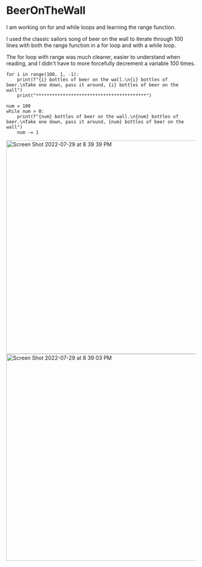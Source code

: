 # BeerOnTheWall

I am working on for and while loops and learning the range function. 

I used the classic sailors song of beer on the wall to iterate through 100 lines with both the range function in a for loop and with a while loop. 

The for loop with range was much cleaner, easier to understand when reading, and I didn't have to more forcefully decrement a variable 100 times. 

```
for i in range(100, 1, -1):
    print(f"{i} bottles of beer on the wall.\n{i} bottles of beer.\nTake one down, pass it around, {i} bottles of beer on the wall")
    print("*****************************************")
```
```
num = 100
while num > 0:
    print(f"{num} bottles of beer on the wall.\n{num} bottles of beer.\nTake one down, pass it around, {num} bottles of beer on the wall")
    num -= 1 
```

<img width="567" alt="Screen Shot 2022-07-29 at 8 39 39 PM" src="https://user-images.githubusercontent.com/66803124/181863442-4f3e8ca0-5df3-40b4-ba4b-3cc1ef646bf5.png">

<img width="550" alt="Screen Shot 2022-07-29 at 8 39 03 PM" src="https://user-images.githubusercontent.com/66803124/181863417-a02f9a64-f355-441f-b4b7-4e4b6d67be55.png">
